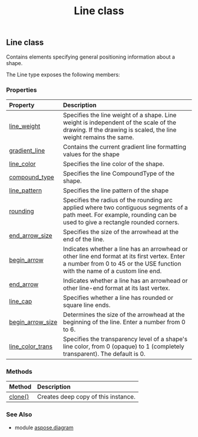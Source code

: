 ﻿---
title: Line class
second_title: Aspose.Diagram for Python via .NET API References
description: 
type: docs
weight: 1250
url: /python-net/aspose.diagram/line/
is_root: false
---

## Line class

Contains elements specifying general positioning information about a shape.



The Line type exposes the following members:

### Properties
| Property | Description |
| :- | :- |
| [line_weight](/diagram/python-net/aspose.diagram/line/line_weight) | Specifies the line weight of a shape. Line weight is independent of the scale of the drawing. If the drawing is scaled, the line weight remains the same. |
| [gradient_line](/diagram/python-net/aspose.diagram/line/gradient_line) | Contains the current gradient line formatting values for the shape |
| [line_color](/diagram/python-net/aspose.diagram/line/line_color) | Specifies the line color of the shape. |
| [compound_type](/diagram/python-net/aspose.diagram/line/compound_type) | Specifies the line CompoundType of the shape. |
| [line_pattern](/diagram/python-net/aspose.diagram/line/line_pattern) | Specifies the line pattern of the shape |
| [rounding](/diagram/python-net/aspose.diagram/line/rounding) | Specifies the radius of the rounding arc applied where two contiguous segments of a path meet. For example, rounding can be used to give a rectangle rounded corners. |
| [end_arrow_size](/diagram/python-net/aspose.diagram/line/end_arrow_size) | Specifies the size of the arrowhead at the end of the line. |
| [begin_arrow](/diagram/python-net/aspose.diagram/line/begin_arrow) | Indicates whether a line has an arrowhead or other line end format at its first vertex. Enter a number from 0 to 45 or the USE function with the name of a custom line end. |
| [end_arrow](/diagram/python-net/aspose.diagram/line/end_arrow) | Indicates whether a line has an arrowhead or other line-end format at its last vertex. |
| [line_cap](/diagram/python-net/aspose.diagram/line/line_cap) | Specifies whether a line has rounded or square line ends. |
| [begin_arrow_size](/diagram/python-net/aspose.diagram/line/begin_arrow_size) | Determines the size of the arrowhead at the beginning of the line. Enter a number from 0 to 6. |
| [line_color_trans](/diagram/python-net/aspose.diagram/line/line_color_trans) | Specifies the transparency level of a shape's line color, from 0 (opaque) to 1 (completely transparent). The default is 0. |


### Methods
| Method | Description |
| :- | :- |
| [clone()](/diagram/python-net/aspose.diagram/line/clone/#) | Creates deep copy of this instance. |


### See Also

* module [aspose.diagram](../)
